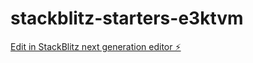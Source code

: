 # stackblitz-starters-e3ktvm

[Edit in StackBlitz next generation editor ⚡️](https://stackblitz.com/~/github.com/Tanjakidoy/stackblitz-starters-e3ktvm)